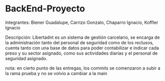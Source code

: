# BackEnd-Proyecto
Integrantes: Biener Guadalupe, Carrizo Gonzalo, Chaparro Ignacio, Koffler Ignacio

Descripción:
Libertadnt es un sistema de gestión carcelario, se encarga de la administración tanto del personal de seguridad como de los reclusos, cuenta tanto con una base de datos para poder contabilizar e indicar cada preso y su sector asignado, como sus actividades diarias y el personal de seguridad asignado.

nota: en cierto punto de las entregas, los commits se comenzaron a subir a la rama prueba y no se volvio a cambiar a la main
